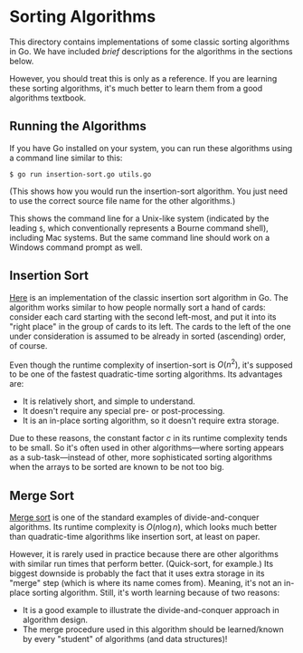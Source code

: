 # Sorting Algorithms

This directory contains implementations of some classic sorting algorithms in
Go.  We have included *brief* descriptions for the algorithms in the sections
below.

However, you should treat this is only as a reference.  If you are learning
these sorting algorithms, it's much better to learn them from a good algorithms
textbook.

## Running the Algorithms

If you have Go installed on your system, you can run these algorithms using a
command line similar to this:

```
$ go run insertion-sort.go utils.go
```

(This shows how you would run the insertion-sort algorithm.  You just need to
use the correct source file name for the other algorithms.)

This shows the command line for a Unix-like system (indicated by the leading
`$`, which conventionally represents a Bourne command shell), including Mac
systems.  But the same command line should work on a Windows command prompt
as well.

## Insertion Sort

[Here](./insertion-sort.go) is an implementation of the classic insertion sort
algorithm in Go.  The algorithm works similar to how people normally sort a
hand of cards: consider each card starting with the second left-most, and put
it into its "right place" in the group of cards to its left.  The cards to the
left of the one under consideration is assumed to be already in sorted
(ascending) order, of course.

Even though the runtime complexity of insertion-sort is $O(n^2),$ it's supposed
to be one of the fastest quadratic-time sorting algorithms.  Its advantages
are:

* It is relatively short, and simple to understand.
* It doesn't require any special pre- or post-processing.
* It is an in-place sorting algorithm, so it doesn't require extra storage.

Due to these reasons, the constant factor $c$ in its runtime complexity tends
to be small.  So it's often used in other algorithms&mdash;where sorting
appears as a sub-task&mdash;instead of other, more sophisticated sorting
algorithms when the arrays to be sorted are known to be not too big.

<!-- TODO: Add an example? -->

## Merge Sort

[Merge sort](./merge-sort.go) is one of the standard examples of
divide-and-conquer algorithms.  Its runtime complexity is $O(n\log n)$, which
looks much better than quadratic-time algorithms like insertion sort, at least
on paper.

However, it is rarely used in practice because there are other algorithms with
similar run times that perform better.  (Quick-sort, for example.)  Its biggest
downside is probably the fact that it uses extra storage in its "merge" step
(which is where its name comes from).  Meaning, it's not an in-place sorting
algorithm.  Still, it's worth learning because of two reasons:

* It is a good example to illustrate the divide-and-conquer approach in
  algorithm design.
* The merge procedure used in this algorithm should be learned/known by every
  "student" of algorithms (and data structures)!
